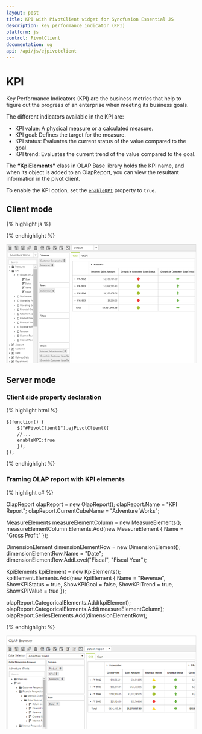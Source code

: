 ```yaml
---
layout: post
title: KPI with PivotClient widget for Syncfusion Essential JS
description: key performance indicator (KPI)
platform: js
control: PivotClient
documentation: ug
api: /api/js/ejpivotclient
---
```


# KPI

Key Performance Indicators (KPI) are the business metrics that help to figure out the progress of an enterprise when meeting its business goals.

The different indicators available in the KPI are:

* KPI value: A physical measure or a calculated measure.
* KPI goal: Defines the target for the measure.
* KPI status: Evaluates the current status of the value compared to the goal.
* KPI trend: Evaluates the current trend of the value compared to the goal.

The **“KpiElements”** class in OLAP Base library holds the KPI name, and when its object is added to an OlapReport, you can view the resultant information in the pivot client.

To enable the KPI option, set the [`enableKPI`](/api/js/ejpivotclient#members:enablekpi) property to `true`.

## Client mode

{% highlight js %}

<!--Create a tag which acts as a container for PivotClient-->
 <div id="PivotClient1"></div>

<script type="text/javascript">
    $(function() {
        $("#PivotClient1").ejPivotClient({
            dataSource: {
                data: "https://bi.syncfusion.com/olap/msmdpump.dll",
                catalog: "Adventure Works DW 2008 SE",
                cube: "Adventure Works",
                rows: [{
                    fieldName: "[Date].[Fiscal]"
                }, ],
                columns: [{
                    fieldName: "[Product].[Product Categories]"
                }],
                values: [{
                    measures: [{
                        fieldName: "[Measures].[Internet Sales Amount]"
                    }, {
                        fieldName: "[Measures].[Growth in Customer Base Trend]"
                    }, {
                        fieldName: "[Measures].[Growth in Customer Base Status]"
                    }],
                    axis: ej.olap.AxisName.Column
                }]
            },
            enableKPI:true
        });
    });
</script>

{% endhighlight %}

![KPI in JavaScript pivot client with OLAP client mode](KPI_images/clientmode-kpi.png)

## Server mode

### Client side property declaration

{% highlight html %}

    $(function() {
        $("#PivotClient1").ejPivotClient({
        //...
        enableKPI:true
        });
    });

{% endhighlight %}

### Framing OLAP report with KPI elements

{% highlight c# %}

OlapReport olapReport = new OlapReport();
olapReport.Name = "KPI Report";
olapReport.CurrentCubeName = "Adventure Works";

MeasureElements measureElementColumn = new MeasureElements();
measureElementColumn.Elements.Add(new MeasureElement {
    Name = "Gross Profit"
});

DimensionElement dimensionElementRow = new DimensionElement();
dimensionElementRow.Name = "Date";
dimensionElementRow.AddLevel("Fiscal", "Fiscal Year");

KpiElements kpiElement = new KpiElements();
kpiElement.Elements.Add(new KpiElement {
    Name = "Revenue", ShowKPIStatus = true, ShowKPIGoal = false, ShowKPITrend = true, ShowKPIValue = true
});

olapReport.CategoricalElements.Add(kpiElement);
olapReport.CategoricalElements.Add(measureElementColumn);
olapReport.SeriesElements.Add(dimensionElementRow);

{% endhighlight %}

![KPI in JavaScript pivot client with OLAP server mode](KPI_images/KPI.png)

